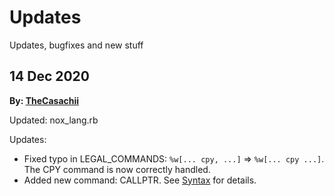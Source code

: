 # Updates
Updates, bugfixes and new stuff

## 14 Dec 2020
**By: [TheCasachii](https://github.com/TheCasachii)**

Updated: nox_lang.rb

Updates:
- Fixed typo in LEGAL_COMMANDS: `%w[... cpy, ...]` => `%w[... cpy ...]`. The CPY command is now correctly handled.
- Added new command: CALLPTR. See [Syntax](Syntax.md#callptr) for details.
